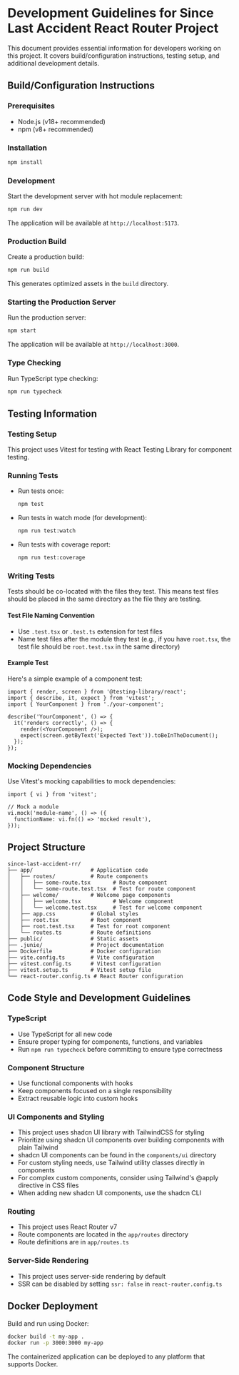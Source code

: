 # Development Guidelines for Since Last Accident React Router Project

This document provides essential information for developers working on this project. It covers build/configuration instructions, testing setup, and additional development details.

## Build/Configuration Instructions

### Prerequisites
- Node.js (v18+ recommended)
- npm (v8+ recommended)

### Installation
```bash
npm install
```

### Development
Start the development server with hot module replacement:
```bash
npm run dev
```
The application will be available at `http://localhost:5173`.

### Production Build
Create a production build:
```bash
npm run build
```
This generates optimized assets in the `build` directory.

### Starting the Production Server
Run the production server:
```bash
npm start
```
The application will be available at `http://localhost:3000`.

### Type Checking
Run TypeScript type checking:
```bash
npm run typecheck
```

## Testing Information

### Testing Setup
This project uses Vitest for testing with React Testing Library for component testing.

### Running Tests
- Run tests once:
  ```bash
  npm test
  ```
- Run tests in watch mode (for development):
  ```bash
  npm run test:watch
  ```
- Run tests with coverage report:
  ```bash
  npm run test:coverage
  ```

### Writing Tests
Tests should be co-located with the files they test. This means test files should be placed in the same directory as the file they are testing.

#### Test File Naming Convention
- Use `.test.tsx` or `.test.ts` extension for test files
- Name test files after the module they test (e.g., if you have `root.tsx`, the test file should be `root.test.tsx` in the same directory)

#### Example Test
Here's a simple example of a component test:

```tsx
import { render, screen } from '@testing-library/react';
import { describe, it, expect } from 'vitest';
import { YourComponent } from './your-component';

describe('YourComponent', () => {
  it('renders correctly', () => {
    render(<YourComponent />);
    expect(screen.getByText('Expected Text')).toBeInTheDocument();
  });
});
```

### Mocking Dependencies
Use Vitest's mocking capabilities to mock dependencies:

```tsx
import { vi } from 'vitest';

// Mock a module
vi.mock('module-name', () => ({
  functionName: vi.fn(() => 'mocked result'),
}));
```

## Project Structure

```
since-last-accident-rr/
├── app/                  # Application code
│   ├── routes/           # Route components
│   │   ├── some-route.tsx       # Route component
│   │   └── some-route.test.tsx  # Test for route component
│   ├── welcome/          # Welcome page components
│   │   ├── welcome.tsx          # Welcome component
│   │   └── welcome.test.tsx     # Test for welcome component
│   ├── app.css           # Global styles
│   ├── root.tsx          # Root component
│   ├── root.test.tsx     # Test for root component
│   └── routes.ts         # Route definitions
├── public/               # Static assets
├── .junie/               # Project documentation
├── Dockerfile            # Docker configuration
├── vite.config.ts        # Vite configuration
├── vitest.config.ts      # Vitest configuration
├── vitest.setup.ts       # Vitest setup file
└── react-router.config.ts # React Router configuration
```

## Code Style and Development Guidelines

### TypeScript
- Use TypeScript for all new code
- Ensure proper typing for components, functions, and variables
- Run `npm run typecheck` before committing to ensure type correctness

### Component Structure
- Use functional components with hooks
- Keep components focused on a single responsibility
- Extract reusable logic into custom hooks

### UI Components and Styling
- This project uses shadcn UI library with TailwindCSS for styling
- Prioritize using shadcn UI components over building components with plain Tailwind
- shadcn UI components can be found in the `components/ui` directory
- For custom styling needs, use Tailwind utility classes directly in components
- For complex custom components, consider using Tailwind's @apply directive in CSS files
- When adding new shadcn UI components, use the shadcn CLI

### Routing
- This project uses React Router v7
- Route components are located in the `app/routes` directory
- Route definitions are in `app/routes.ts`

### Server-Side Rendering
- This project uses server-side rendering by default
- SSR can be disabled by setting `ssr: false` in `react-router.config.ts`

## Docker Deployment

Build and run using Docker:
```bash
docker build -t my-app .
docker run -p 3000:3000 my-app
```

The containerized application can be deployed to any platform that supports Docker.
